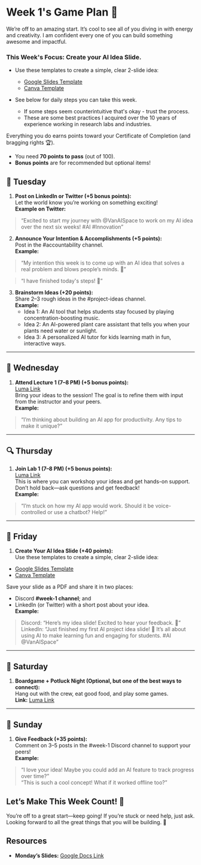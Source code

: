 # Week 1's Game Plan :dart:

We’re off to an amazing start. It’s cool to see all of you diving in with energy and creativity. I am confident every one of you can build something awesome and impactful.

### This Week's Focus: **Create your AI Idea Slide**.
- Use these templates to create a simple, clear 2-slide idea: 
  - [Google Slides Template](https://docs.google.com/presentation/d/1EZI1ySWCyCMXCi3KaqdMxs5I3ftKpQtLtuGKdctFhhs/edit?usp=sharing)
  - [Canva Template](https://www.canva.com/design/DAGYFTaIziU/WldJKTdZnWYTRYCBUEnTkw/view?utm_content=DAGYFTaIziU&utm_campaign=designshare&utm_medium=link&utm_source=publishsharelink&mode=preview)

- See below for daily steps you can take this week. 
   - If some steps seem counterintuitive that's okay - trust the process.
   - These are some best practices I acquired over the 10 years of experience working in research labs and industries.

Everything you do earns points toward your Certificate of Completion (and bragging rights :trophy:).  
- You need **70 points to pass** (out of 100).  
- **Bonus points** are for recommended but optional items!

## :star2: Tuesday
1. **Post on LinkedIn or Twitter (+5 bonus points):**  
   Let the world know you’re working on something exciting!  
   **Example on Twitter:**   
> “Excited to start my journey with @VanAISpace to work on my AI idea over the next six weeks! #AI #Innovation”

2. **Announce Your Intention & Accomplishments (+5 points):**  
   Post in the #accountability channel.  
   **Example:**  
 > “My intention this week is to come up with an AI idea that solves a real problem and blows people’s minds. :star2:”

 > “I have finished today's steps! :star2:”

3. **Brainstorm Ideas (+20 points):**  
   Share 2–3 rough ideas in the #project-ideas channel.  
   **Example:**  
   - Idea 1: An AI tool that helps students stay focused by playing concentration-boosting music.  
   - Idea 2: An AI-powered plant care assistant that tells you when your plants need water or sunlight.  
   - Idea 3: A personalized AI tutor for kids learning math in fun, interactive ways.
---
## :blue_book: Wednesday
1. **Attend Lecture 1 (7–8 PM) (+5 bonus points):**  
   [Luma Link](https://lu.ma/nnqmw2ds)  
   Bring your ideas to the session! The goal is to refine them with input from the instructor and your peers.  
   **Example:**  
> “I’m thinking about building an AI app for productivity. Any tips to make it unique?”
---
## :mag: Thursday
1. **Join Lab 1 (7–8 PM) (+5 bonus points):**  
   [Luma Link](https://lu.ma/t3aehu18)  
   This is where you can workshop your ideas and get hands-on support. Don’t hold back—ask questions and get feedback!  
   **Example:**  
> “I’m stuck on how my AI app would work. Should it be voice-controlled or use a chatbot? Help!”
---
## :rocket: Friday
1. **Create Your AI Idea Slide (+40 points):**  
   Use these templates to create a simple, clear 2-slide idea:  
  - [Google Slides Template](https://docs.google.com/presentation/d/1EZI1ySWCyCMXCi3KaqdMxs5I3ftKpQtLtuGKdctFhhs/edit?usp=sharing)
  - [Canva Template](https://www.canva.com/design/DAGYFTaIziU/WldJKTdZnWYTRYCBUEnTkw/view?utm_content=DAGYFTaIziU&utm_campaign=designshare&utm_medium=link&utm_source=publishsharelink&mode=preview)

   Save your slide as a PDF and share it in two places:  
   - Discord **#week-1 channel**; and  
   - LinkedIn (or Twitter) with a short post about your idea.  
   **Example:**  
> Discord: “Here’s my idea slide! Excited to hear your feedback. :rocket:”  
> LinkedIn: “Just finished my first AI project idea slide! :rocket: It’s all about using AI to make learning fun and engaging for students. #AI @VanAISpace”
---
## :tada: Saturday
1. **Boardgame + Potluck Night (Optional, but one of the best ways to connect):**  
   Hang out with the crew, eat good food, and play some games.  
   **Link:** [Luma Link](https://lu.ma/7edi2eax)
---
## :speech_balloon: Sunday
1. **Give Feedback (+35 points):**  
   Comment on 3–5 posts in the #week-1 Discord channel to support your peers!  
   **Example:**  
> “I love your idea! Maybe you could add an AI feature to track progress over time?”  
> “This is such a cool concept! What if it worked offline too?”

## Let’s Make This Week Count! :rocket:

You’re off to a great start—keep going! If you’re stuck or need help, just ask. Looking forward to all the great things that you will be building. :tada:

## Resources
- **Monday’s Slides:** [Google Docs Link](https://docs.google.com/presentation/d/1Kd5m0tmd3D4z0kbmgIvtYDJwPXJvbNKCislKqJ5lveA/edit?usp=sharing)

